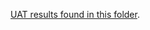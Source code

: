 [UAT results found in this folder](https://github.com/department-of-veterans-affairs/va.gov-team/tree/master/products/identity-personalization/direct-deposit/edu-direct-deposit/design/uat).
